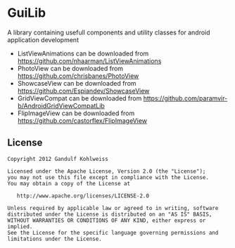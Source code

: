 GuiLib
======

A library containing usefull components and utility classes for android application development

* ListViewAnimations can be downloaded from https://github.com/nhaarman/ListViewAnimations
* PhotoView can be downloaded from https://github.com/chrisbanes/PhotoView
* ShowcaseView can be downloaded from https://github.com/Espiandev/ShowcaseView
* GridViewCompat can be downloaded from https://github.com/paramvir-b/AndroidGridViewCompatLib
* FlipImageView can be downloaded from https://github.com/castorflex/FlipImageView

## License

    Copyright 2012 Gandulf Kohlweiss

    Licensed under the Apache License, Version 2.0 (the "License");
    you may not use this file except in compliance with the License.
    You may obtain a copy of the License at

       http://www.apache.org/licenses/LICENSE-2.0

    Unless required by applicable law or agreed to in writing, software
    distributed under the License is distributed on an "AS IS" BASIS,
    WITHOUT WARRANTIES OR CONDITIONS OF ANY KIND, either express or implied.
    See the License for the specific language governing permissions and
    limitations under the License.
